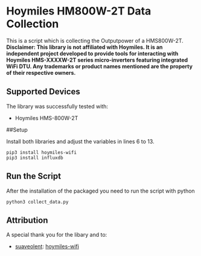 # Hoymiles HM800W-2T Data Collection

This is a script which is collecting the Outputpower of a HMS800W-2T.
**Disclaimer: This library is not affiliated with Hoymiles. It is an independent project developed to provide tools for interacting with Hoymiles HMS-XXXXW-2T series micro-inverters featuring integrated WiFi DTU. Any trademarks or product names mentioned are the property of their respective owners.**

## Supported Devices

The library was successfully tested with:
- Hoymiles HMS-800W-2T


##Setup

Install both libraries and adjust the variables in lines 6 to 13.

```
pip3 install hoymiles-wifi
pip3 install influxdb
```

## Run the Script

After the installation of the packaged you need to run the script with python

```
python3 collect_data.py
```

## Attribution

A special thank you for the libary and to:
- [suaveolent](https://github.com/suaveolent/): [hoymiles-wifi](https://github.com/suaveolent/hoymiles-wifi)
